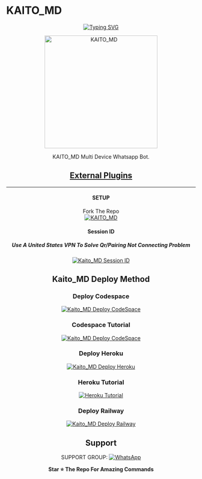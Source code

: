    # KAITO_MD 
<div align="center">
<a href="https://git.io/typing-svg"><img src="https://readme-typing-svg.demolab.com?font=Ribeye&size=50&pause=1000&color=F710B1&center=true&width=910&height=100&lines=I'M+Kaito-MD;Multi+Divice+Whatsapp+Bot;Coded+By+Frosty" alt="Typing SVG" /></a>
  
<p align="center">  
  <a href="https://youtube.com/channel/UCLUS9v7q4JagAqIJ3eeMM8w">
    <img alt=KAITO_MD height="300" src="https://telegra.ph/file/8cb6890065ac3b294a5b8.jpg">
   
</a> 
    
</p>
<p align="center">
<a 

####  
KAITO_MD Multi Device Whatsapp Bot.
## <sub>[External Plugins](https://github.com/Frosty004/External-Plugins)</sub>

***

#### SETUP

Fork The Repo
    <br>
<a href="https://github.com/Frosty004/KAITO_MD/fork"><img title="KAITO_MD" src="https://img.shields.io/badge/FORK Kaito MD-h?color=black&style=for-the-badge&logo=stackshare"></a>

#### Session ID

##### Use A United States VPN To Solve Qr/Pairing Not Connecting Problem
<a href="https://phoenix-mdsessionid-0ae5aea325e1.herokuapp.com"><img title="Kaito_MD Session ID" src="https://img.shields.io/badge/GET SESSION ID-h?color=black&style=for-the-badge&logo=msi"></a>

## Kaito_MD Deploy Method


### Deploy Codespace

<a href="https://github.com/codespaces/new"><img title="Kaito_MD Deploy CodeSpace" src="https://img.shields.io/badge/DEPLOY CODESPACE-h?color=black&style=for-the-badge&logo=visualstudiocode"></a>

### Codespace Tutorial

<a href="https://youtu.be/ZSwJtaN0BUk?si=FOsYpMs4WbvBFCpY"><img title="Kaito_MD Deploy CodeSpace" src="https://img.shields.io/badge/Codespace Tutorial-h?color=black&style=for-the-badge&logo=visualstudiocode"></a>

### Deploy Heroku 

<a href="https://phoenix-md-deploy-60f819d2cba8.herokuapp.com/heroku"><img title="Kaito_MD Deploy Heroku" src="https://img.shields.io/badge/DEPLOY HEROKU-h?color=black&style=for-the-badge&logo=heroku"></a>

### Heroku Tutorial

<a href="https://youtu.be/sDojtm-bwN4?si=gbvAqTOSfuVRU2-k"><img title="Heroku Tutorial" src="https://img.shields.io/badge/Heroku Tutorial-h?color=black&style=for-the-badge&logo=heroku"></a>
### Deploy Railway

<a href="https://railway.app/new"><img title="Kaito_MD Deploy Railway" src="https://img.shields.io/badge/DEPLOY RAILWAY-h?color=black&style=for-the-badge&logo=Railway"></a> 
 
 ## Support

SUPPORT GROUP: <a href="https://chat.whatsapp.com/Hei08sOw2F4CAFiIEhf6CD"><img alt="WhatsApp" src="https://img.shields.io/badge/WhatsApp-25D366?style=for-the-badge&logo=whatsapp&logoColor=white"/></a>

**Star ⭐ The Repo For Amazing Commands**


